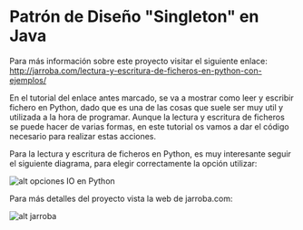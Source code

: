 # Patrón de Diseño "Singleton" en Java

Para más información sobre este proyecto visitar el siguiente enlace:
http://jarroba.com/lectura-y-escritura-de-ficheros-en-python-con-ejemplos/

En el tutorial del enlace antes marcado, se va a mostrar como leer y escribir fichero en Python, dado que es una de las cosas que suele ser muy util y utilizada a la hora de programar. Aunque la lectura y escritura de ficheros se puede hacer de varias formas, en este tutorial os vamos a dar el código necesario para realizar estas acciones.

Para la lectura y escritura de ficheros en Python, es muy interesante seguir el siguiente diagrama, para elegir correctamente la opción utilizar:

![alt opciones IO en Python](http://jarroba.com/wp-content/uploads/2015/12/IO_Python_Jarroba.png)

Para más detalles del proyecto vista la web de jarroba.com:

![alt jarroba](http://jarroba.com/wp-content/themes/jarrobav6/static/img/logojarroba.png)